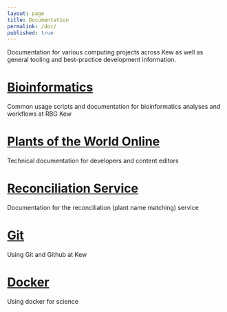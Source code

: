 ```yaml
---
layout: page
title: Documentation
permalink: /doc/
published: true
---
```


Documentation for various computing projects across Kew as well as general tooling and
best-practice development information.

# [Bioinformatics](http://rbg-kew-bioinformatics-utils.readthedocs.io/en/latest/)

Common usage scripts and documentation for bioinformatics analyses and workflows at RBG Kew

# [Plants of the World Online](http://rbgkew.github.io/powop/)

Technical documentation for developers and content editors

# [Reconciliation Service](/doc/reconciliation/index.html)

Documentation for the reconciliation (plant name matching) service

# [Git](/doc/git.html)

Using Git and Github at Kew

# [Docker](/doc/docker.html)

Using docker for science
